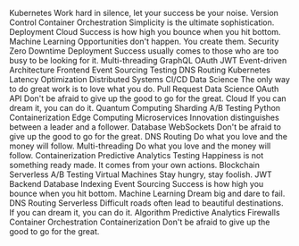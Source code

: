 Kubernetes Work hard in silence, let your success be your noise. Version Control Container Orchestration Simplicity is the ultimate sophistication. Deployment Cloud Success is how high you bounce when you hit bottom. Machine Learning Opportunities don't happen. You create them. Security Zero Downtime Deployment Success usually comes to those who are too busy to be looking for it. Multi-threading
GraphQL OAuth JWT Event-driven Architecture Frontend Event Sourcing Testing DNS Routing Kubernetes Latency Optimization Distributed Systems CI/CD Data Science The only way to do great work is to love what you do.
Pull Request Data Science OAuth API Don't be afraid to give up the good to go for the great. Cloud If you can dream it, you can do it. Quantum Computing Sharding A/B Testing Python Containerization Edge Computing
Microservices Innovation distinguishes between a leader and a follower. Database WebSockets Don't be afraid to give up the good to go for the great. DNS Routing Do what you love and the money will follow.
Multi-threading Do what you love and the money will follow. Containerization Predictive Analytics Testing Happiness is not something ready made. It comes from your own actions. Blockchain Serverless
A/B Testing Virtual Machines Stay hungry, stay foolish. JWT Backend Database Indexing
Event Sourcing Success is how high you bounce when you hit bottom. Machine Learning Dream big and dare to fail. DNS Routing Serverless Difficult roads often lead to beautiful destinations. If you can dream it, you can do it. Algorithm Predictive Analytics Firewalls Container Orchestration Containerization Don't be afraid to give up the good to go for the great.
